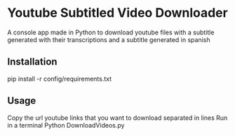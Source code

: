 # Youtube Subtitled Video Downloader

A console app made in Python to download youtube files with a subtitle generated with their transcriptions and a subtitle generated in spanish

## Installation

pip install -r config/requirements.txt

## Usage

Copy the url youtube links that you want to download separated in lines
Run in a terminal Python DownloadVideos.py
